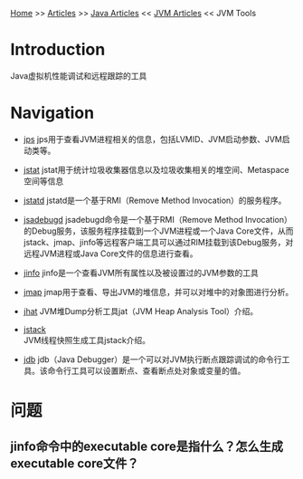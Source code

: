 [Home](../../../../index.md) >> [Articles](../../../index.md) >> [Java Articles](../../index.md) << [JVM Articles](../index.md) << JVM Tools

# Introduction

Java虚拟机性能调试和远程跟踪的工具

# Navigation

- [jps](jps.md)
    jps用于查看JVM进程相关的信息，包括LVMID、JVM启动参数、JVM启动类等。
    
- [jstat](jstat.md)
    jstat用于统计垃圾收集器信息以及垃圾收集相关的堆空间、Metaspace空间等信息
    
- [jstatd](jstatd.md)
    jstatd是一个基于RMI（Remove Method Invocation）的服务程序。

- [jsadebugd](jsadebugd.md)
    jsadebugd命令是一个基于RMI（Remove Method Invocation）的Debug服务，该服务程序挂载到一个JVM进程或一个Java Core文件，从而jstack、jmap、jinfo等远程客户端工具可以通过RIM挂载到该Debug服务，对远程JVM进程或Java Core文件的信息进行查看。

- [jinfo](jinfo.md)
    jinfo是一个查看JVM所有属性以及被设置过的JVM参数的工具
    
- [jmap](jmap.md)
    jmap用于查看、导出JVM的堆信息，并可以对堆中的对象图进行分析。

- [jhat](jhat.md)
    JVM堆Dump分析工具jat（JVM Heap Analysis Tool）介绍。
    
- [jstack](jstack.md)    
    JVM线程快照生成工具jstack介绍。

- [jdb](jdb.md)
    jdb（Java Debugger）是一个可以对JVM执行断点跟踪调试的命令行工具。该命令行工具可以设置断点、查看断点处对象或变量的值。

# 问题
## jinfo命令中的executable core是指什么？怎么生成executable core文件？

